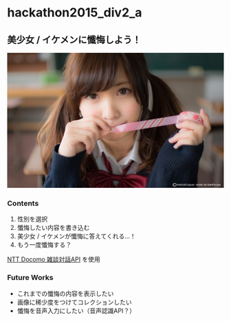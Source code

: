 # hackathon2015_div2_a

## 美少女 / イケメンに懺悔しよう！

![](/Zange/contents/images/main.jpg)

### Contents

1. 性別を選択
2. 懺悔したい内容を書き込む
3. 美少女 / イケメンが懺悔に答えてくれる…！
4. もう一度懺悔する？

[NTT Docomo 雑談対話API](http://dev.smt.docomo.ne.jp/?p=docs.api.page&api_name=dialogue&p_name=api_reference) を使用

### Future Works
* これまでの懺悔の内容を表示したい
* 画像に稀少度をつけてコレクションしたい
* 懺悔を音声入力にしたい（音声認識API？）
